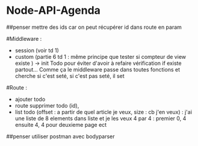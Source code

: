 # Node-API-Agenda

##penser mettre des ids car on peut récupérer id dans route en param

#Middleware : 
- session (voir td 1)
- custom (partie 6 td 1  : même principe que tester si compteur de view existe  ) -> init Todo pour éviter d'avoir à refaire vérification if existe partout... Comme ça le middleware passe dans toutes fonctions et cherche si c'est seté, si c'est pas seté, il set

#Route :
- ajouter todo
-  route supprimer todo (id),
- list todo (offset : a partir de quel article je veux, size : cb j'en veux) : j'ai une liste de 8 elements dans liste et je les veux 4 par 4 : premier 0, 4 ensuite 4, 4 pour deuxieme page ect

##penser utiliser postman avec bodyparser
